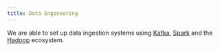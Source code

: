 ```yaml
---
title: Data Engineering
---
```

We are able to set up data ingestion systems using [Kafka](), [Spark]() and the [Hadoop]() ecosystem.
